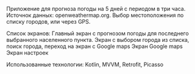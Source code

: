 Приложение для прогноза погоды на 5 дней с периодом в три часа. Источнок данных: openweathermap.org. Выбор местоположения по списку городов, или через GPS.

Список экранов:
Главный экран с прогнозом погоды для последнего выбранного населенного пункта.
Экран с выбором города из списка, поиск города, переход на экран с Google maps
Экран Google maps
Экран настроек

Использованные технологии: Kotlin, MVVM, Retrofit, Picasso
